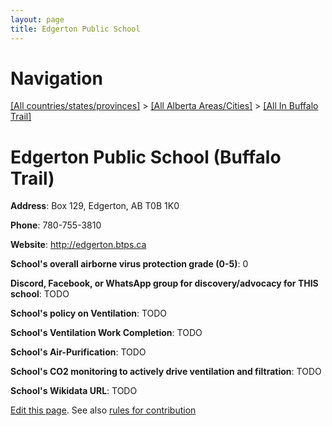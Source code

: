 ```yaml
---
layout: page
title: Edgerton Public School
---
```

# Navigation

[[All countries/states/provinces]](../../..) > [[All Alberta Areas/Cities]](../..) > [[All In Buffalo Trail]](..)

# Edgerton Public School (Buffalo Trail)

**Address**: Box 129, Edgerton, AB T0B 1K0

**Phone**: 780-755-3810

**Website**: <http://edgerton.btps.ca>

**School's overall airborne virus protection grade (0-5)**: 0

**Discord, Facebook, or WhatsApp group for discovery/advocacy for THIS school**: TODO

**School's policy on Ventilation**: TODO

**School's Ventilation Work Completion**: TODO

**School's Air-Purification**: TODO

**School's CO2 monitoring to actively drive ventilation and filtration**: TODO

**School's Wikidata URL**: TODO


[Edit this page](https://github.com/ventilate-schools/AB/edit/main/./Buffalo_Trail/Edgerton_Public_School.md). See also [rules for contribution](../../../contribution-rules/)